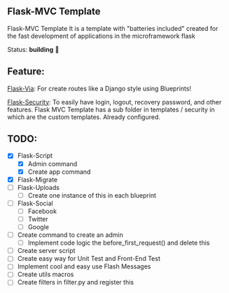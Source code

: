 Flask-MVC Template
------------------
Flask-MVC Template It is a template with "batteries included" created for the fast development of applications in the microframework flask


Status: **building** :construction:


Feature:
--------
[Flask-Via](http://flask-via.soon.build/en/latest/):
For create routes like a Django style using Blueprints!

[Flask-Security](https://pythonhosted.org/Flask-Security/):
To easily have login, logout, recovery password, and other features. Flask MVC Template has a sub folder in templates / security in which are the custom templates. Already configured.

TODO:
-----

* [x] Flask-Script
    * [x] Admin command
    * [x] Create app command
* [x] Flask-Migrate
* [ ] Flask-Uploads
    * [ ] Create one instance of this in each blueprint
* [ ] Flask-Social
    * [ ] Facebook
    * [ ] Twitter
    * [ ] Google
* [ ]  Create command to create an admin
    * [ ]  Implement code logic the before_first_request() and delete this
* [ ]  Create server script
* [ ]  Create easy way for Unit Test and Front-End Test
* [ ]  Implement cool and easy use Flash Messages
* [ ]  Create utils macros
* [ ]  Create filters in filter.py and register this
